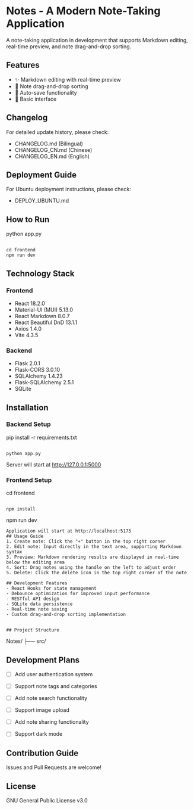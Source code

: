 # Notes - A Modern Note-Taking Application
A note-taking application in development that supports Markdown editing, real-time preview, and note drag-and-drop sorting.

## Features
- ✨ Markdown editing with real-time preview
- 🔄 Note drag-and-drop sorting
- 💾 Auto-save functionality
- 🎨 Basic interface

## Changelog

For detailed update history, please check:

- CHANGELOG.md (Bilingual)
- CHANGELOG_CN.md (Chinese)
- CHANGELOG_EN.md (English)

## Deployment Guide

For Ubuntu deployment instructions, please check:
- DEPLOY_UBUNTU.md
## How to Run
python app.py
```

cd frontend
npm run dev
```


## Technology Stack
### Frontend
- React 18.2.0
- Material-UI (MUI) 5.13.0
- React Markdown 8.0.7
- React Beautiful DnD 13.1.1
- Axios 1.4.0
- Vite 4.3.5

### Backend
- Flask 2.0.1
- Flask-CORS 3.0.10
- SQLAlchemy 1.4.23
- Flask-SQLAlchemy 2.5.1
- SQLite

## Installation
### Backend Setup
pip install -r requirements.txt
```

python app.py
```
Server will start at http://127.0.0.1:5000
### Frontend Setup
cd frontend
```

npm install
```

npm run dev
```
Application will start at http://localhost:5173
## Usage Guide
1. Create note: Click the "+" button in the top right corner
2. Edit note: Input directly in the text area, supporting Markdown syntax
3. Preview: Markdown rendering results are displayed in real-time below the editing area
4. Sort: Drag notes using the handle on the left to adjust order
5. Delete: Click the delete icon in the top right corner of the note

## Development Features
- React Hooks for state management
- Debounce optimization for improved input performance
- RESTful API design
- SQLite data persistence
- Real-time note saving
- Custom drag-and-drop sorting implementation


## Project Structure
```
Notes/
    ├── src/

## Development Plans
- [ ] Add user authentication system
- [ ] Support note tags and categories
- [ ] Add note search functionality
- [ ] Support image upload
- [ ] Add note sharing functionality
- [ ] Support dark mode


## Contribution Guide
Issues and Pull Requests are welcome!
## License
GNU General Public License v3.0